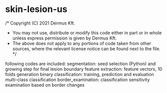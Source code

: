 # skin-lesion-us

/* Copyright (C) 2021 Dermus Kft.
 * You may not use, distribute or modify this code either in part or in whole unless express permission is given by Dermus Kft.
 * The above does not apply to any portions of code taken from other sources, where the relevant license notice can be found next to the file.
*/


following codes are included:
segmentation: seed selection (Python) and growing step for final lesion boundary
feature extraction: feature vectors, 10 folds generation
binary classification: training, prediction and evaluation
multi-class classification
border_examination: classification sensitivity examination based on border changes
